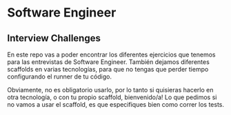 # Software Engineer

## Interview Challenges

En este repo vas a poder encontrar los diferentes ejercicios que tenemos para las entrevistas de Software Engineer.
También dejamos diferentes scaffolds en varias tecnologías, para que no tengas que perder tiempo configurando el runner de tu código.

Obviamente, no es obligatorio usarlo, por lo tanto si quisieras hacerlo en otra tecnología, o con tu propio scaffold, bienvenido/a!
Lo que pedimos si no vamos a usar el scaffold, es que especifiques bien como correr los tests.